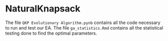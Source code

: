 # NaturalKnapsack
The file `QKP Evolutionary Algorithm.pynb` contains all the code necessary to run and test our EA. The file `ga_statistics.Rmd` contains all the statistical testing done to find the optimal parameters. 